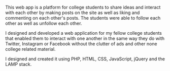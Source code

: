 This web app is a platform for college students to share ideas and interact with each other by making posts on the site as well as liking and commenting on each other's posts. The students were able to follow each other as well as unfollow each other.

I designed and developed a web application for my fellow college students that enabled them to interact with one another in the same way they do with Twitter, Instagram or Facebook without the clutter of ads and other none college related material.

I designed and created it using PHP, HTML, CSS, JavaScript, jQuery and the LAMP stack.
